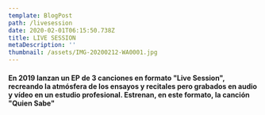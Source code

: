 ```yaml
---
template: BlogPost
path: /livesession
date: 2020-02-01T06:15:50.738Z
title: LIVE SESSION
metaDescription: ''
thumbnail: /assets/IMG-20200212-WA0001.jpg
---
```

#### En 2019 lanzan un EP de 3 canciones en formato "Live Session", recreando la atmósfera de los ensayos y recitales pero grabados en audio y vídeo en un estudio profesional. Estrenan, en este formato, la canción "Quien Sabe"
